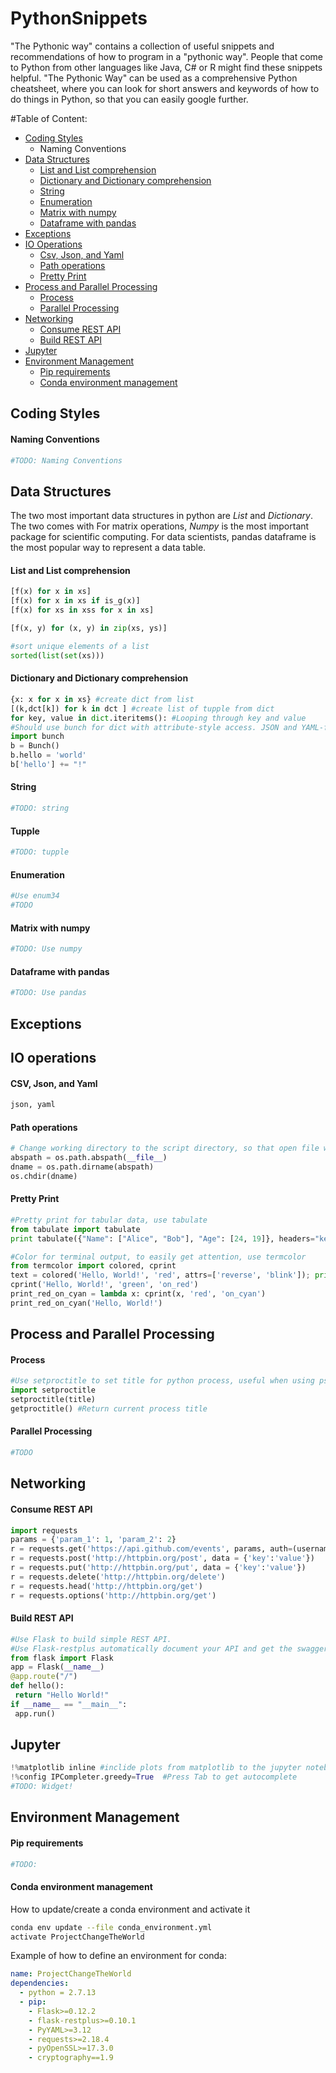 # PythonSnippets
"The Pythonic way" contains a collection of useful snippets and recommendations of how to program in a "pythonic way". People that come to Python from other languages like Java, C# or R might find these snippets helpful. "The Pythonic Way" can be used as a comprehensive Python cheatsheet, where you can look for short answers and keywords of how to do things in Python, so that you can easily google further.

#Table of Content:
- [Coding Styles](#coding-styles)
  - Naming Conventions
- [Data Structures](#data-structures)
  - [List and List comprehension](#list-and-list-comprehension)
  - [Dictionary and Dictionary comprehension](#dictionary-and-dictionary-comprehension)
  - [String](#string)
  - [Enumeration](#enumeration)
  - [Matrix with numpy](#matrix)
  - [Dataframe with pandas](#pandas)
- [Exceptions](#exceptions)
- [IO Operations](#io-operations)
  - [Csv, Json, and Yaml](#csv-json-and-yaml)
  - [Path operations](#path-operations)
  - [Pretty Print](#pretty-print)
- [Process and Parallel Processing](#process-and-parallel-processing)
  - [Process](#process)
  - [Parallel Processing](#parallel-processing)
- [Networking](#Networking)
  - [Consume REST API](#consume-rest-api)
  - [Build REST API](#build-rest-api)
- [Jupyter](#jupyter)
- [Environment Management](#Environment-Management)
  - [Pip requirements](#pip-requirements)
  - [Conda environment management](#conda-environment-management)
  
## Coding Styles
#### Naming Conventions
```python
#TODO: Naming Conventions
```
## Data Structures
The two most important data structures in python are *List* and *Dictionary*. The two comes with For matrix operations, *Numpy* is the most important package for scientific computing. For data scientists, pandas dataframe is the most popular way to represent a data table. 
#### List and List comprehension
```python
[f(x) for x in xs]
[f(x) for x in xs if is_g(x)]
[f(x) for xs in xss for x in xs]

[f(x, y) for (x, y) in zip(xs, ys)]

#sort unique elements of a list
sorted(list(set(xs)))
```
#### Dictionary and Dictionary comprehension
```python
{x: x for x in xs} #create dict from list
[(k,dct[k]) for k in dct ] #create list of tupple from dict
for key, value in dict.iteritems(): #Looping through key and value
#Should use bunch for dict with attribute-style access. JSON and YAML-friendly
import bunch
b = Bunch()
b.hello = 'world'
b['hello'] += "!"
```
#### String
```python
#TODO: string
```
#### Tupple
```python
#TODO: tupple 
```
#### Enumeration
```python
#Use enum34
#TODO
```
#### Matrix with numpy
```python
#TODO: Use numpy
```
#### Dataframe with pandas
```python
#TODO: Use pandas
```
## Exceptions
## IO operations
#### CSV, Json, and Yaml
```python
json, yaml
```
#### Path operations
```python
# Change working directory to the script directory, so that open file will work with relative path
abspath = os.path.abspath(__file__)
dname = os.path.dirname(abspath)
os.chdir(dname)
```
#### Pretty Print
```python
#Pretty print for tabular data, use tabulate
from tabulate import tabulate
print tabulate({"Name": ["Alice", "Bob"], "Age": [24, 19]}, headers="keys")

#Color for terminal output, to easily get attention, use termcolor
from termcolor import colored, cprint
text = colored('Hello, World!', 'red', attrs=['reverse', 'blink']); print(text)
cprint('Hello, World!', 'green', 'on_red')
print_red_on_cyan = lambda x: cprint(x, 'red', 'on_cyan')
print_red_on_cyan('Hello, World!')
```
## Process and Parallel Processing
#### Process
```python
#Use setproctitle to set title for python process, useful when using ps to know which process to be killed.
import setproctitle
setproctitle(title)
getproctitle() #Return current process title
```
#### Parallel Processing
```python
#TODO
```
## Networking
#### Consume REST API
```python
import requests
params = {'param_1': 1, 'param_2': 2}
r = requests.get('https://api.github.com/events', params, auth=(username, password))
r = requests.post('http://httpbin.org/post', data = {'key':'value'})
r = requests.put('http://httpbin.org/put', data = {'key':'value'})
r = requests.delete('http://httpbin.org/delete')
r = requests.head('http://httpbin.org/get')
r = requests.options('http://httpbin.org/get')
```
#### Build REST API
```python
#Use Flask to build simple REST API. 
#Use Flask-restplus automatically document your API and get the swagger page for free.
from flask import Flask 
app = Flask(__name__)
@app.route("/")
def hello():
 return "Hello World!"
if __name__ == "__main__":
 app.run()
```
## Jupyter
```python
!%matplotlib inline #inclide plots from matplotlib to the jupyter notebook
!%config IPCompleter.greedy=True  #Press Tab to get autocomplete
#TODO: Widget!
```
## Environment Management
#### Pip requirements
```bash
#TODO:
```
#### Conda environment management
How to update/create a conda environment and activate it
```bash
conda env update --file conda_environment.yml
activate ProjectChangeTheWorld
```
Example of how to define an environment for conda:
```yaml
name: ProjectChangeTheWorld
dependencies:
  - python = 2.7.13
  - pip:
    - Flask>=0.12.2
    - flask-restplus>=0.10.1
    - PyYAML>=3.12
    - requests>=2.18.4
    - pyOpenSSL>=17.3.0
    - cryptography==1.9
```
